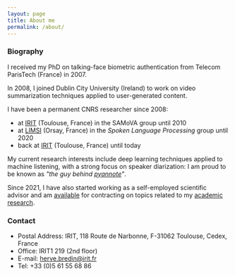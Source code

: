 ```yaml
---
layout: page
title: About me
permalink: /about/
---
```


### Biography

I received my PhD on talking-face biometric authentication from Telecom ParisTech (France) in 2007.

In 2008, I joined Dublin City University (Ireland) to work on video summarization techniques applied to user-generated content.

I have been a permanent CNRS researcher since 2008:
* at [IRIT](https://www.irit.fr) (Toulouse, France) in the SAMoVA group until 2010
* at [LIMSI](https://www.lisn.upsaclay.fr/) (Orsay, France) in the *Spoken Language Processing* group until 2020
* back at [IRIT](https://www.irit.fr) (Toulouse, France) until today

My current research interests include deep learning techniques applied to machine listening, with a strong focus on speaker diarization: I am proud to be known as *"the guy behind [pyannote](https://www.github.com/pyannote/pyannote-audio)"*.

Since 2021, I have also started working as a self-employed scientific advisor and am [available](mailto:herve@niderb.fr) for contracting on topics related to my [academic research](https://cv.archives-ouvertes.fr/hbredin).

### Contact

* Postal Address: IRIT, 118 Route de Narbonne, F-31062 Toulouse, Cedex, France
* Office: IRIT1 219 (2nd floor)
* E-mail: herve.bredin@irit.fr
* Tel: +33 (0)5 61 55 68 86
